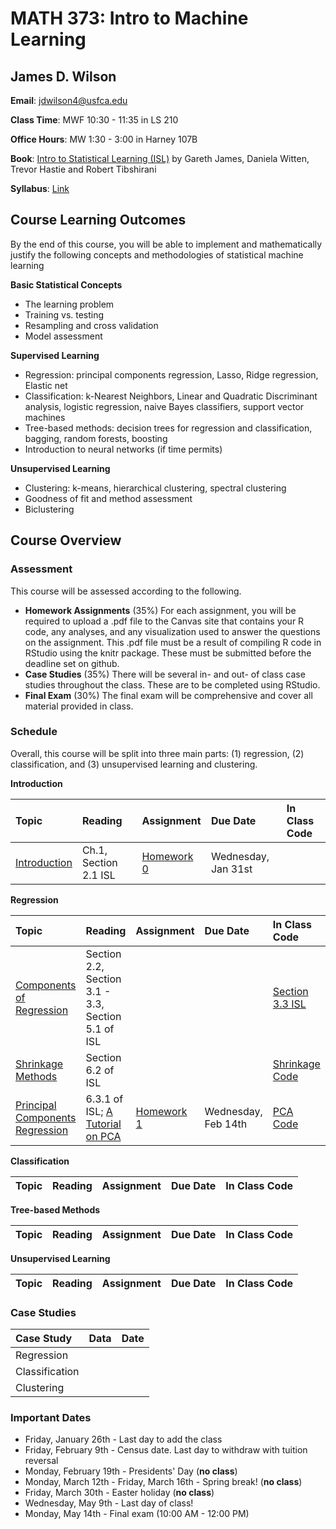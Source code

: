 # MATH 373: Intro to Machine Learning

## James D. Wilson

**Email**: jdwilson4@usfca.edu

**Class Time**: MWF 10:30 - 11:35 in LS 210

**Office Hours**: MW 1:30 - 3:00 in Harney 107B

**Book**: [Intro to Statistical Learning (ISL)](http://www-bcf.usc.edu/~gareth/ISL/) by Gareth James, Daniela Witten, Trevor Hastie and Robert Tibshirani

**Syllabus**: [Link](https://github.com/jdwilson4/Intro-to-Machine-Learning/blob/master/Syllabus_ML_2018.pdf)

## Course Learning Outcomes

By the end of this course, you will be able to implement and mathematically justify the following concepts and methodologies of statistical machine learning

**Basic Statistical Concepts**

- The learning problem
- Training vs. testing
- Resampling and cross validation
- Model assessment

**Supervised Learning**

- Regression: principal components regression, Lasso, Ridge regression, Elastic net
- Classification: k-Nearest Neighbors, Linear and Quadratic Discriminant analysis, logistic regression, naive Bayes classifiers, support vector machines
- Tree-based methods: decision trees for regression and classification, bagging, random forests, boosting
- Introduction to neural networks (if time permits)

**Unsupervised Learning**

- Clustering: k-means, hierarchical clustering, spectral clustering
- Goodness of fit and method assessment
- Biclustering


## Course Overview

### Assessment

This course will be assessed according to the following.

- **Homework Assignments** (35%) For each assignment, you will be required to upload a .pdf file to the Canvas site that contains your R code, any analyses, and any visualization used to answer the questions on the assignment. This .pdf file must be a result of compiling R code in RStudio using the knitr package. These must be submitted before the deadline set on github.
- **Case Studies** (35%) There will be several in- and out- of class case studies throughout the class. These are to be completed using RStudio.
- **Final Exam** (30%) The final exam will be comprehensive and cover all material provided in class.

### Schedule

Overall, this course will be split into three main parts: (1) regression, (2) classification, and (3) unsupervised learning and clustering. 

**Introduction**

| Topic | Reading | Assignment | Due Date | In Class Code |
|:--|:--|:--|:--|:--|
|[Introduction](https://github.com/jdwilson4/Intro-to-Machine-Learning/blob/master/Lectures/Lecture%201%20Introduction.pdf)| Ch.1, Section 2.1 ISL | [Homework 0](https://github.com/jdwilson4/Intro-to-Machine-Learning/blob/master/Assignments/Homework0.pdf) | Wednesday, Jan 31st | |

**Regression**

| Topic | Reading | Assignment | Due Date | In Class Code |
|:--|:--|:--|:--|:--|
|[Components of Regression](https://github.com/jdwilson4/Intro-to-Machine-Learning/blob/master/Lectures/Lecture%202%20Regression.pdf)| Section 2.2, Section 3.1 - 3.3, Section 5.1 of ISL | | | [Section 3.3 ISL](http://www-bcf.usc.edu/~gareth/ISL/ISLR%20Seventh%20Printing.pdf) |
|[Shrinkage Methods](https://github.com/jdwilson4/Intro-to-Machine-Learning/blob/master/Lectures/Lecture%203%20Shrinkage%20Methods.pdf) | Section 6.2 of ISL | | | [Shrinkage Code](https://github.com/jdwilson4/Intro-to-Machine-Learning/blob/master/Code_Demonstrations/Shrinkage.pdf)|
|[Principal Components Regression](https://github.com/jdwilson4/Intro-to-Machine-Learning/blob/master/Lectures/Lecture%204%20Principal%20Components.pdf) | 6.3.1 of ISL; [A Tutorial on PCA](https://arxiv.org/pdf/1404.1100.pdf) | [Homework 1](https://github.com/jdwilson4/Intro-to-Machine-Learning/blob/master/Assignments/Homework1.pdf) | Wednesday, Feb 14th| [PCA Code](https://github.com/jdwilson4/Intro-to-Machine-Learning/blob/master/Code_Demonstrations/Principal_Components.pdf) |


**Classification**

| Topic | Reading | Assignment | Due Date | In Class Code |
|:--|:--|:--|:--|:--|

**Tree-based Methods**

| Topic | Reading | Assignment | Due Date | In Class Code |
|:--|:--|:--|:--|:--|

**Unsupervised Learning**

| Topic | Reading | Assignment | Due Date | In Class Code |
|:--|:--|:--|:--|:--|



### Case Studies
| Case Study | Data | Date |
|:--- | :---  | :---:  |
|Regression | | |
|Classification | | | 
|Clustering | | | 

### Important Dates

- Friday, January 26th - Last day to add the class
- Friday, February 9th - Census date. Last day to withdraw with tuition reversal
- Monday, February 19th - Presidents' Day (**no class**)
- Monday, March 12th - Friday, March 16th - Spring break! (**no class**)
- Friday, March 30th - Easter holiday (**no class**)
- Wednesday, May 9th - Last day of class!
- Monday, May 14th - Final exam (10:00 AM - 12:00 PM)
